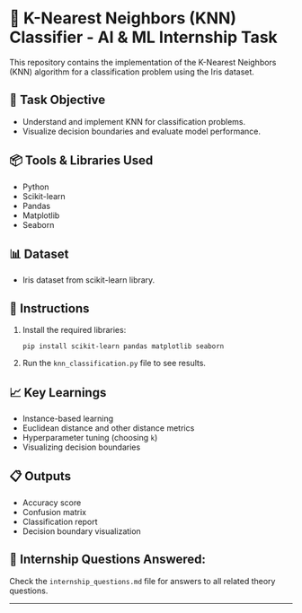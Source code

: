 # 🌸 K-Nearest Neighbors (KNN) Classifier - AI & ML Internship Task

This repository contains the implementation of the K-Nearest Neighbors (KNN) algorithm for a classification problem using the Iris dataset.

## 📌 Task Objective
- Understand and implement KNN for classification problems.
- Visualize decision boundaries and evaluate model performance.

## 📦 Tools & Libraries Used
- Python
- Scikit-learn
- Pandas
- Matplotlib
- Seaborn

## 📊 Dataset
- Iris dataset from scikit-learn library.

## 🚀 Instructions
1. Install the required libraries:
    ```
    pip install scikit-learn pandas matplotlib seaborn
    ```
2. Run the `knn_classification.py` file to see results.

## 📈 Key Learnings
- Instance-based learning
- Euclidean distance and other distance metrics
- Hyperparameter tuning (choosing `k`)
- Visualizing decision boundaries

## 📋 Outputs
- Accuracy score
- Confusion matrix
- Classification report
- Decision boundary visualization

## 📌 Internship Questions Answered:
Check the `internship_questions.md` file for answers to all related theory questions.

---
